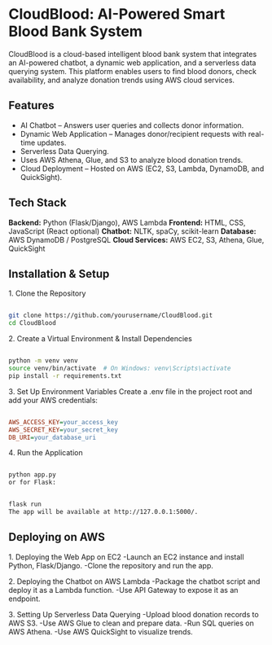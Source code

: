 # CloudBlood: AI-Powered Smart Blood Bank System
 CloudBlood is a cloud-based intelligent blood bank system that integrates an AI-powered chatbot, a dynamic web application, and a serverless data querying system. This platform enables users to find blood donors, check availability, and analyze donation trends using AWS cloud services.

## Features
- AI Chatbot – Answers user queries and collects donor information.
- Dynamic Web Application – Manages donor/recipient requests with real-time updates.
- Serverless Data Querying.
- Uses AWS Athena, Glue, and S3 to analyze blood donation trends.
- Cloud Deployment – Hosted on AWS (EC2, S3, Lambda, DynamoDB, and QuickSight).

## Tech Stack
**Backend:** Python (Flask/Django), AWS Lambda
**Frontend:** HTML, CSS, JavaScript (React optional)
**Chatbot:** NLTK, spaCy, scikit-learn
**Database:** AWS DynamoDB / PostgreSQL
**Cloud Services:** AWS EC2, S3, Athena, Glue, QuickSight

## Installation & Setup
1️. Clone the Repository
``` bash

git clone https://github.com/yourusername/CloudBlood.git
cd CloudBlood
```
2️. Create a Virtual Environment & Install Dependencies
```bash

python -m venv venv
source venv/bin/activate  # On Windows: venv\Scripts\activate
pip install -r requirements.txt
```
3️. Set Up Environment Variables
Create a .env file in the project root and add your AWS credentials:

```ini

AWS_ACCESS_KEY=your_access_key
AWS_SECRET_KEY=your_secret_key
DB_URI=your_database_uri
```
4️. Run the Application
```bash

python app.py
or for Flask:
```

```bash

flask run
The app will be available at http://127.0.0.1:5000/.
```
## Deploying on AWS
1️. Deploying the Web App on EC2
-Launch an EC2 instance and install Python, Flask/Django.
-Clone the repository and run the app.

2️. Deploying the Chatbot on AWS Lambda
-Package the chatbot script and deploy it as a Lambda function.
-Use API Gateway to expose it as an endpoint.

3️. Setting Up Serverless Data Querying
-Upload blood donation records to AWS S3.
-Use AWS Glue to clean and prepare data.
-Run SQL queries on AWS Athena.
-Use AWS QuickSight to visualize trends.
